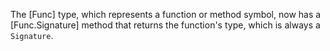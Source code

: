 The [Func] type, which represents a function or method symbol, now
has a [Func.Signature] method that returns the function's type, which
is always a `Signature`.